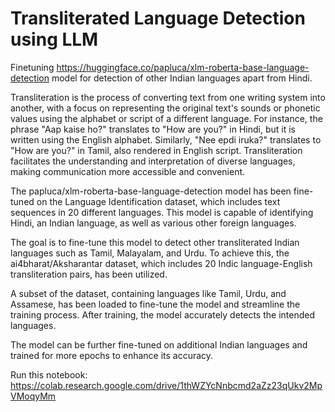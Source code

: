 # Transliterated Language Detection using LLM

Finetuning https://huggingface.co/papluca/xlm-roberta-base-language-detection model for detection of other Indian languages apart from Hindi.

Transliteration is the process of converting text from one writing system into another, with a focus on representing the original text's sounds or phonetic values using the alphabet or script of a different language. For instance, the phrase "Aap kaise ho?" translates to "How are you?" in Hindi, but it is written using the English alphabet. Similarly, "Nee epdi iruka?" translates to "How are you?" in Tamil, also rendered in English script. Transliteration facilitates the understanding and interpretation of diverse languages, making communication more accessible and convenient.

The papluca/xlm-roberta-base-language-detection model has been fine-tuned on the Language Identification dataset, which includes text sequences in 20 different languages. This model is capable of identifying Hindi, an Indian language, as well as various other foreign languages.

The goal is to fine-tune this model to detect other transliterated Indian languages such as Tamil, Malayalam, and Urdu. To achieve this, the ai4bharat/Aksharantar dataset, which includes 20 Indic language-English transliteration pairs, has been utilized.

A subset of the dataset, containing languages like Tamil, Urdu, and Assamese, has been loaded to fine-tune the model and streamline the training process. After training, the model accurately detects the intended languages.

The model can be further fine-tuned on additional Indian languages and trained for more epochs to enhance its accuracy.

Run this notebook: https://colab.research.google.com/drive/1thWZYcNnbcmd2aZz23qUkv2MpVMoqyMm

